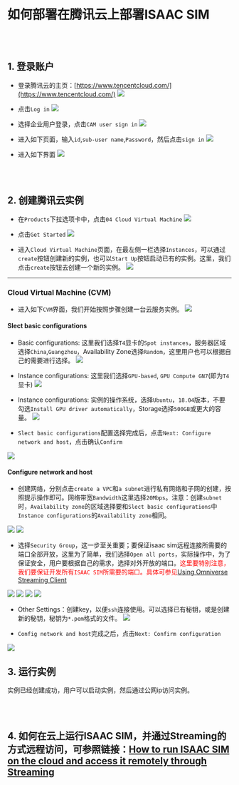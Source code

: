 # 如何部署在腾讯云上部署ISAAC SIM

<br><br>
## 1. 登录账户

* 登录腾讯云的主页：[https://www.tencentcloud.com/](https://www.tencentcloud.com/)
![](./images/open_tencent_cloud_main_page.JPG)

* 点击`Log in`
![](./images/click_on_login_in.JPG)

* 选择企业用户登录，点击`CAM user sign in`
![](./images/choose_cam_user_login_in.JPG)

* 进入如下页面，输入`id`,`sub-user name`,`Password`，然后点击`sign in`
![](./images/click_on_sign_in.JPG)

* 进入如下界面
![](./images/login_interface.JPG)



<br><br>
## 2. 创建腾讯云实例

* 在`Products`下拉选项卡中，点击`04 Cloud Virtual Machine`
![](./images/create_instance_choose_cloud_virtual_machine.jpg)

* 点击`Get Started`
![](./images/create_instance_get_started.JPG)

* 进入`Cloud Virtual Machine`页面，在最左侧一栏选择`Instances`，可以通过`create`按钮创建新的实例，也可以`Start Up`按钮启动已有的实例。这里，我们点击`create`按钮去创建一个新的实例。
![](./images/create_instance_click_create_button.JPG)

****
### Cloud Virtual Machine (CVM)

* 进入如下`CVM`界面，我们开始按照步骤创建一台云服务实例。
![](./images/create_instance_cvm_interface.JPG)

#### Slect basic configurations

* Basic configurations: 这里我们选择`T4`显卡的`Spot instances`，服务器区域选择`China`,`Guangzhou`，Availability Zone选择`Random`，这里用户也可以根据自己的需要进行选择。
![](./images/create_instance_select_basic_config_basic.jpg)

* Instance configurations: 这里我们选择`GPU-based`, `GPU Compute GN7`(即为`T4`显卡)
![](./images/create_instance_select_basic_config_instance_config1.jpg)

* Instance configurations: 实例的操作系统，选择`Ubuntu`，`18.04`版本，不要勾选`Install GPU driver automatically`，Storage选择`500GB`或更大的容量。
![](./images/create_instance_select_basic_config_instance_config2.JPG)

* `Slect basic configurations`配置选择完成后，点击`Next: Configure network and host`，点击确认`Confirm`

![](./images/create_instance_select_basic_config_confirm.jpg)

#### Configure network and host

* 创建网络，分别点击`create a VPC`和`a subnet`进行私有网络和子网的创建，按照提示操作即可。网络带宽`Bandwidth`这里选择`20Mbps`。注意：创建`subnet`时，`Availability zone`的区域选择要和`Slect basic configurations`中`Instance configurations`的`Availability zone`相同。

![](./images/create_instance_cvm_config_net_basic.JPG)
![](./images/create_instance_cvm_config_net_create_vpc.JPG)

* 选择`Security Group`，这一步至关重要；要保证isaac sim远程连接所需要的端口全部开放，这里为了简单，我们选择`Open all ports`，实际操作中，为了保证安全，用户要根据自己的需求，选择对外开放的端口。<font color='red'>这里要特别注意，我们要保证开发所有`ISAAC SIM`所需要的端口。具体可参见[Using Omniverse Streaming Client](https://docs.omniverse.nvidia.com/app_streaming-client/app_streaming-client/user-manual.html)</font>

![](./images/create_instance_cvm_config_net_security.JPG)
![](./images/create_instance_cvm_config_net_security_create.JPG)
![](./images/create_instance_cvm_config_net_security_config.JPG)
![](./images/create_instance_cvm_config_net_security_choose.JPG)

* Other Settings：创建key，以便`ssh`连接使用。可以选择已有秘钥，或是创建新的秘钥，秘钥为`*.pem`格式的文件。
![](./images/create_instance_cvm_config_net_create_key.JPG)

* `Config network and host`完成之后，点击`Next: Confirm configuration`

![](./images/create_instance_cvm_config_net_confirm.JPG)

## 3. 运行实例

实例已经创建成功，用户可以启动实例，然后通过公网ip访问实例。

<br><br>
## 4. 如何在云上运行ISAAC SIM，并通过Streaming的方式远程访问，可参照链接：[How to run ISAAC SIM on the cloud and access it remotely through Streaming](../isaac_sim_cloud_connect/isaac_sim_cloud_run_isaac_sim.md)